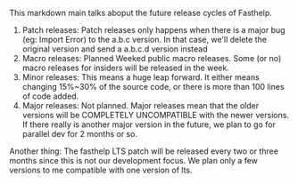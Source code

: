 This markdown main talks aboput the future release cycles of Fasthelp.
1. Patch releases: Patch releases only happens when there is a major bug (eg: Import Error) to the a.b.c version. In that case, we'll delete the original version and send a a.b.c.d version instead
2. Macro releases: Planned Weeked public macro releases. Some (or no) macro releases for insiders will be released in the week.
3. Minor releases: This means a huge leap forward. It either means changing 15%~30% of the source code, or there is more than 100 lines of code added.
4. Major releases: Not planned. Major releases mean that the older versions will be COMPLETELY UNCOMPATIBLE with the newer versions. If there really is another major version in the future, we plan to go for parallel dev for 2 months or so.

Another thing: The fasthelp LTS patch will be released every two or three months since this is not our development focus. We plan only a few versions to me compatible with one version of lts.
